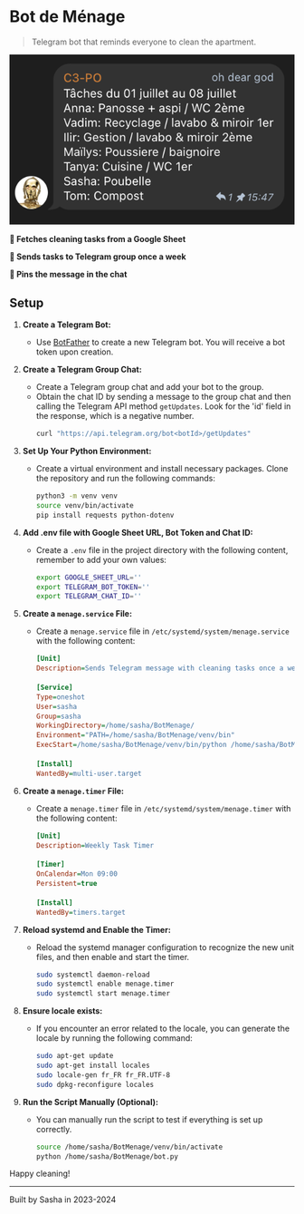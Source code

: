 # Bot de Ménage
> Telegram bot that reminds everyone to clean the apartment.

![Screenshot of bot de menage](screenshot.png "Bot de menage")

**🐏 Fetches cleaning tasks from a Google Sheet**

**💬 Sends tasks to Telegram group once a week**

**📌 Pins the message in the chat**

## Setup

1. **Create a Telegram Bot:**
   - Use [BotFather](https://core.telegram.org/bots#6-botfather) to create a new Telegram bot. You will receive a bot token upon creation.

2. **Create a Telegram Group Chat:**
   - Create a Telegram group chat and add your bot to the group.
   - Obtain the chat ID by sending a message to the group chat and then calling the Telegram API method `getUpdates`. Look for the 'id' field in the response, which is a negative number.
     ```sh
     curl "https://api.telegram.org/bot<botId>/getUpdates"
     ```

3. **Set Up Your Python Environment:**
   - Create a virtual environment and install necessary packages. Clone the repository and run the following commands:
     ```sh
     python3 -m venv venv
     source venv/bin/activate
     pip install requests python-dotenv
     ```

4. **Add .env file with Google Sheet URL, Bot Token and Chat ID:**
   - Create a `.env` file in the project directory with the following content, remember to add your own values:
     ```sh
     export GOOGLE_SHEET_URL=''
     export TELEGRAM_BOT_TOKEN=''
     export TELEGRAM_CHAT_ID=''
     ```

4. **Create a `menage.service` File:**
   - Create a `menage.service` file in `/etc/systemd/system/menage.service` with the following content:
     ```ini
     [Unit]
     Description=Sends Telegram message with cleaning tasks once a week

     [Service]
     Type=oneshot
     User=sasha
     Group=sasha
     WorkingDirectory=/home/sasha/BotMenage/
     Environment="PATH=/home/sasha/BotMenage/venv/bin"
     ExecStart=/home/sasha/BotMenage/venv/bin/python /home/sasha/BotMenage/bot.py

     [Install]
     WantedBy=multi-user.target
     ```

5. **Create a `menage.timer` File:**
   - Create a `menage.timer` file in `/etc/systemd/system/menage.timer` with the following content:
     ```ini
     [Unit]
     Description=Weekly Task Timer

     [Timer]
     OnCalendar=Mon 09:00
     Persistent=true

     [Install]
     WantedBy=timers.target
     ```

6. **Reload systemd and Enable the Timer:**
   - Reload the systemd manager configuration to recognize the new unit files, and then enable and start the timer.
     ```sh
     sudo systemctl daemon-reload
     sudo systemctl enable menage.timer
     sudo systemctl start menage.timer
     ```

9. **Ensure locale exists:**
    - If you encounter an error related to the locale, you can generate the locale by running the following command:
      ```sh
      sudo apt-get update
      sudo apt-get install locales
      sudo locale-gen fr_FR fr_FR.UTF-8
      sudo dpkg-reconfigure locales
      ```

8. **Run the Script Manually (Optional):**
   - You can manually run the script to test if everything is set up correctly.
     ```sh
     source /home/sasha/BotMenage/venv/bin/activate
     python /home/sasha/BotMenage/bot.py
     ```


Happy cleaning!

---
Built by Sasha in 2023-2024